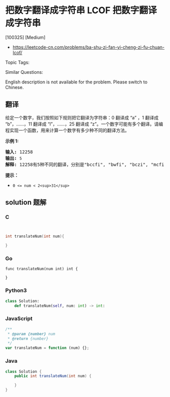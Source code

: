 # 把数字翻译成字符串 LCOF 把数字翻译成字符串

[100325] [Medium]

- https://leetcode-cn.com/problems/ba-shu-zi-fan-yi-cheng-zi-fu-chuan-lcof/

Topic Tags:

Similar Questions:

English description is not available for the problem. Please switch to Chinese.

## 翻译

给定一个数字，我们按照如下规则把它翻译为字符串：0 翻译成 “a” ，1 翻译成 “b”，……，11 翻译成 “l”，……，25 翻译成 “z”。一个数字可能有多个翻译。请编程实现一个函数，用来计算一个数字有多少种不同的翻译方法。

**示例 1:**

<pre><strong>输入:</strong> 12258
<strong>输出:</strong> <code>5
</code><strong>解释:</strong> 12258有5种不同的翻译，分别是"bccfi", "bwfi", "bczi", "mcfi"和"mzi"</pre>

**提示：**

- `0 <= num < 2<sup>31</sup>`

## solution 题解

### C

```c


int translateNum(int num){

}


```

### Go

```golang
func translateNum(num int) int {

}
```

### Python3

```python
class Solution:
    def translateNum(self, num: int) -> int:
```

### JavaScript

```javascript
/**
 * @param {number} num
 * @return {number}
 */
var translateNum = function (num) {};
```

### Java

```java
class Solution {
    public int translateNum(int num) {

    }
}
```
